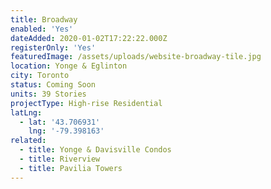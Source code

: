 ```yaml
---
title: Broadway
enabled: 'Yes'
dateAdded: 2020-01-02T17:22:22.000Z
registerOnly: 'Yes'
featuredImage: /assets/uploads/website-broadway-tile.jpg
location: Yonge & Eglinton
city: Toronto
status: Coming Soon
units: 39 Stories
projectType: High-rise Residential
latLng:
  - lat: '43.706931'
    lng: '-79.398163'
related:
  - title: Yonge & Davisville Condos
  - title: Riverview
  - title: Pavilia Towers
---
```



